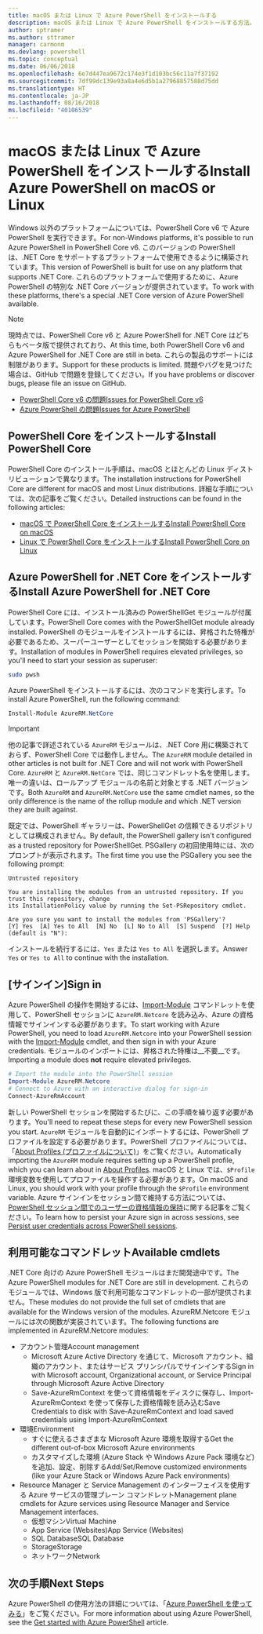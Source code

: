 ```yaml
---
title: macOS または Linux で Azure PowerShell をインストールする
description: macOS または Linux で Azure PowerShell をインストールする方法。
author: sptramer
ms.author: sttramer
manager: carmonm
ms.devlang: powershell
ms.topic: conceptual
ms.date: 06/06/2018
ms.openlocfilehash: 6e7d447ea9672c174e3f1d103bc56c11a7f37192
ms.sourcegitcommit: 7df99dc139e93a8a4e6d5b1a27968857588d75dd
ms.translationtype: HT
ms.contentlocale: ja-JP
ms.lasthandoff: 08/16/2018
ms.locfileid: "40106539"
---
```

# <a name="install-azure-powershell-on-macos-or-linux"></a><span data-ttu-id="2e1e3-103">macOS または Linux で Azure PowerShell をインストールする</span><span class="sxs-lookup"><span data-stu-id="2e1e3-103">Install Azure PowerShell on macOS or Linux</span></span>

<span data-ttu-id="2e1e3-104">Windows 以外のプラットフォームについては、PowerShell Core v6 で Azure PowerShell を実行できます。</span><span class="sxs-lookup"><span data-stu-id="2e1e3-104">For non-Windows platforms, it's possible to run Azure PowerShell in PowerShell Core v6.</span></span> <span data-ttu-id="2e1e3-105">このバージョンの PowerShell は、.NET Core をサポートするプラットフォームで使用できるように構築されています。</span><span class="sxs-lookup"><span data-stu-id="2e1e3-105">This version of PowerShell is built for use on any platform that supports .NET Core.</span></span> <span data-ttu-id="2e1e3-106">これらのプラットフォームで使用するために、Azure PowerShell の特別な .NET Core バージョンが提供されています。</span><span class="sxs-lookup"><span data-stu-id="2e1e3-106">To work with these platforms, there's a special .NET Core version of Azure PowerShell available.</span></span>

> [!NOTE]
> <span data-ttu-id="2e1e3-107">現時点では、PowerShell Core v6 と Azure PowerShell for .NET Core はどちらもベータ版で提供されており、</span><span class="sxs-lookup"><span data-stu-id="2e1e3-107">At this time, both PowerShell Core v6 and Azure PowerShell for .NET Core are still in beta.</span></span>
> <span data-ttu-id="2e1e3-108">これらの製品のサポートには制限があります。</span><span class="sxs-lookup"><span data-stu-id="2e1e3-108">Support for these products is limited.</span></span> <span data-ttu-id="2e1e3-109">問題やバグを見つけた場合は、GitHub で問題を登録してください。</span><span class="sxs-lookup"><span data-stu-id="2e1e3-109">If you have problems or discover bugs, please file an issue on GitHub.</span></span>
>
> * [<span data-ttu-id="2e1e3-110">PowerShell Core v6 の問題</span><span class="sxs-lookup"><span data-stu-id="2e1e3-110">Issues for PowerShell Core v6</span></span>](https://github.com/PowerShell/PowerShell/issues)
> * [<span data-ttu-id="2e1e3-111">Azure PowerShell の問題</span><span class="sxs-lookup"><span data-stu-id="2e1e3-111">Issues for Azure PowerShell</span></span>](https://github.com/azure/azure-docs-powershell/issues)

## <a name="install-powershell-core"></a><span data-ttu-id="2e1e3-112">PowerShell Core をインストールする</span><span class="sxs-lookup"><span data-stu-id="2e1e3-112">Install PowerShell Core</span></span>

<span data-ttu-id="2e1e3-113">PowerShell Core のインストール手順は、macOS とほとんどの Linux ディストリビューションで異なります。</span><span class="sxs-lookup"><span data-stu-id="2e1e3-113">The installation instructions for PowerShell Core are different for macOS and most Linux distributions.</span></span>
<span data-ttu-id="2e1e3-114">詳細な手順については、次の記事をご覧ください。</span><span class="sxs-lookup"><span data-stu-id="2e1e3-114">Detailed instructions can be found in the following articles:</span></span>

* [<span data-ttu-id="2e1e3-115">macOS で PowerShell Core をインストールする</span><span class="sxs-lookup"><span data-stu-id="2e1e3-115">Install PowerShell Core on macOS</span></span>](/powershell/scripting/setup/installing-powershell-core-on-macos)
* [<span data-ttu-id="2e1e3-116">Linux で PowerShell Core をインストールする</span><span class="sxs-lookup"><span data-stu-id="2e1e3-116">Install PowerShell Core on Linux</span></span>](/powershell/scripting/setup/installing-powershell-core-on-linux)

## <a name="install-azure-powershell-for-net-core"></a><span data-ttu-id="2e1e3-117">Azure PowerShell for .NET Core をインストールする</span><span class="sxs-lookup"><span data-stu-id="2e1e3-117">Install Azure PowerShell for .NET Core</span></span>

<span data-ttu-id="2e1e3-118">PowerShell Core には、インストール済みの PowerShellGet モジュールが付属しています。</span><span class="sxs-lookup"><span data-stu-id="2e1e3-118">PowerShell Core comes with the PowerShellGet module already installed.</span></span> <span data-ttu-id="2e1e3-119">PowerShell のモジュールをインストールするには、昇格された特権が必要であるため、スーパーユーザーとしてセッションを開始する必要があります。</span><span class="sxs-lookup"><span data-stu-id="2e1e3-119">Installation of modules in PowerShell requires elevated privileges, so you'll need to start your session as superuser:</span></span>

```bash
sudo pwsh
```

<span data-ttu-id="2e1e3-120">Azure PowerShell をインストールするには、次のコマンドを実行します。</span><span class="sxs-lookup"><span data-stu-id="2e1e3-120">To install Azure PowerShell, run the following command:</span></span>

```powershell
Install-Module AzureRM.NetCore
```

> [!IMPORTANT]
> <span data-ttu-id="2e1e3-121">他の記事で詳述されている `AzureRM` モジュールは、.NET Core 用に構築されておらず、PowerShell Core では動作しません。</span><span class="sxs-lookup"><span data-stu-id="2e1e3-121">The `AzureRM` module detailed in other articles is not built for .NET Core and will not work with PowerShell Core.</span></span> <span data-ttu-id="2e1e3-122">`AzureRM` と `AzureRM.NetCore` では、同じコマンドレット名を使用します。唯一の違いは、ロールアップ モジュールの名前と対象とする .NET バージョンです。</span><span class="sxs-lookup"><span data-stu-id="2e1e3-122">Both `AzureRM` and `AzureRM.NetCore` use the same cmdlet names, so the only difference is the name of the rollup module and which .NET version they are built against.</span></span>

<span data-ttu-id="2e1e3-123">既定では、PowerShell ギャラリーは、PowerShellGet の信頼できるリポジトリとしては構成されません。</span><span class="sxs-lookup"><span data-stu-id="2e1e3-123">By default, the PowerShell gallery isn't configured as a trusted repository for PowerShellGet.</span></span> <span data-ttu-id="2e1e3-124">PSGallery の初回使用時には、次のプロンプトが表示されます。</span><span class="sxs-lookup"><span data-stu-id="2e1e3-124">The first time you use the PSGallery you see the following prompt:</span></span>

```output
Untrusted repository

You are installing the modules from an untrusted repository. If you trust this repository, change
its InstallationPolicy value by running the Set-PSRepository cmdlet.

Are you sure you want to install the modules from 'PSGallery'?
[Y] Yes  [A] Yes to All  [N] No  [L] No to All  [S] Suspend  [?] Help (default is "N"):
```

<span data-ttu-id="2e1e3-125">インストールを続行するには、`Yes` または `Yes to All` を選択します。</span><span class="sxs-lookup"><span data-stu-id="2e1e3-125">Answer `Yes` or `Yes to All` to continue with the installation.</span></span>

## <a name="sign-in"></a><span data-ttu-id="2e1e3-126">[サインイン]</span><span class="sxs-lookup"><span data-stu-id="2e1e3-126">Sign in</span></span>

<span data-ttu-id="2e1e3-127">Azure PowerShell の操作を開始するには、[Import-Module](/powershell/module/Microsoft.PowerShell.Core/Import-Module) コマンドレットを使用して、PowerShell セッションに `AzureRM.Netcore` を読み込み、Azure の資格情報でサインインする必要があります。</span><span class="sxs-lookup"><span data-stu-id="2e1e3-127">To start working with Azure PowerShell, you need to load `AzureRM.Netcore` into your PowerShell session with the [Import-Module](/powershell/module/Microsoft.PowerShell.Core/Import-Module) cmdlet, and then sign in with your Azure credentials.</span></span> <span data-ttu-id="2e1e3-128">モジュールのインポートには、昇格された特権は__不要__です。</span><span class="sxs-lookup"><span data-stu-id="2e1e3-128">Importing a module does __not__ require elevated privileges.</span></span>

```powershell
# Import the module into the PowerShell session
Import-Module AzureRM.Netcore
# Connect to Azure with an interactive dialog for sign-in
Connect-AzureRmAccount
```

<span data-ttu-id="2e1e3-129">新しい PowerShell セッションを開始するたびに、この手順を繰り返す必要があります。</span><span class="sxs-lookup"><span data-stu-id="2e1e3-129">You'll need to repeat these steps for every new PowerShell session you start.</span></span> <span data-ttu-id="2e1e3-130">`AzureRM` モジュールを自動的にインポートするには、PowerShell プロファイルを設定する必要があります。PowerShell プロファイルについては、「[About Profiles (プロファイルについて)](/powershell/module/microsoft.powershell.core/about/about_profiles)」をご覧ください。</span><span class="sxs-lookup"><span data-stu-id="2e1e3-130">Automatically importing the `AzureRM` module requires setting up a PowerShell profile, which you can learn about in [About Profiles](/powershell/module/microsoft.powershell.core/about/about_profiles).</span></span>
<span data-ttu-id="2e1e3-131">macOS と Linux では、`$Profile` 環境変数を使用してプロファイルを操作する必要があります。</span><span class="sxs-lookup"><span data-stu-id="2e1e3-131">On macOS and Linux, you should work with your profile through the `$Profile` environment variable.</span></span> <span data-ttu-id="2e1e3-132">Azure サインインをセッション間で維持する方法については、[PowerShell セッション間でのユーザーの資格情報の保持](context-persistence.md)に関する記事をご覧ください。</span><span class="sxs-lookup"><span data-stu-id="2e1e3-132">To learn how to persist your Azure sign in across sessions, see [Persist user credentials across PowerShell sessions](context-persistence.md).</span></span>

## <a name="available-cmdlets"></a><span data-ttu-id="2e1e3-133">利用可能なコマンドレット</span><span class="sxs-lookup"><span data-stu-id="2e1e3-133">Available cmdlets</span></span>

<span data-ttu-id="2e1e3-134">.NET Core 向けの Azure PowerShell モジュールはまだ開発途中です。</span><span class="sxs-lookup"><span data-stu-id="2e1e3-134">The Azure PowerShell modules for .NET Core are still in development.</span></span> <span data-ttu-id="2e1e3-135">これらのモジュールでは、Windows 版で利用可能なコマンドレットの一部が提供されません。</span><span class="sxs-lookup"><span data-stu-id="2e1e3-135">These modules do not provide the full set of cmdlets that are available for the Windows version of the modules.</span></span> <span data-ttu-id="2e1e3-136">AzureRM.Netcore モジュールには次の関数が実装されています。</span><span class="sxs-lookup"><span data-stu-id="2e1e3-136">The following functions are implemented in AzureRM.Netcore modules:</span></span>

* <span data-ttu-id="2e1e3-137">アカウント管理</span><span class="sxs-lookup"><span data-stu-id="2e1e3-137">Account management</span></span>
  * <span data-ttu-id="2e1e3-138">Microsoft Azure Active Directory を通じて、Microsoft アカウント、組織のアカウント、またはサービス プリンシパルでサインインする</span><span class="sxs-lookup"><span data-stu-id="2e1e3-138">Sign in with Microsoft account, Organizational account, or Service Principal through Microsoft Azure Active Directory</span></span>
  * <span data-ttu-id="2e1e3-139">Save-AzureRmContext を使って資格情報をディスクに保存し、Import-AzureRmContext を使って保存した資格情報を読み込む</span><span class="sxs-lookup"><span data-stu-id="2e1e3-139">Save Credentials to disk with Save-AzureRmContext and load saved credentials using Import-AzureRmContext</span></span>
* <span data-ttu-id="2e1e3-140">環境</span><span class="sxs-lookup"><span data-stu-id="2e1e3-140">Environment</span></span>
  * <span data-ttu-id="2e1e3-141">すぐに使えるさまざまな Microsoft Azure 環境を取得する</span><span class="sxs-lookup"><span data-stu-id="2e1e3-141">Get the different out-of-box Microsoft Azure environments</span></span>
  * <span data-ttu-id="2e1e3-142">カスタマイズした環境 (Azure Stack や Windows Azure Pack 環境など) を追加、設定、削除する</span><span class="sxs-lookup"><span data-stu-id="2e1e3-142">Add/Set/Remove customized environments (like your Azure Stack or Windows Azure Pack environments)</span></span>
* <span data-ttu-id="2e1e3-143">Resource Manager と Service Management のインターフェイスを使用する Azure サービスの管理プレーン コマンドレット</span><span class="sxs-lookup"><span data-stu-id="2e1e3-143">Management plane cmdlets for Azure services using Resource Manager and Service Management interfaces.</span></span>
  * <span data-ttu-id="2e1e3-144">仮想マシン</span><span class="sxs-lookup"><span data-stu-id="2e1e3-144">Virtual Machine</span></span>
  * <span data-ttu-id="2e1e3-145">App Service (Websites)</span><span class="sxs-lookup"><span data-stu-id="2e1e3-145">App Service (Websites)</span></span>
  * <span data-ttu-id="2e1e3-146">SQL Database</span><span class="sxs-lookup"><span data-stu-id="2e1e3-146">SQL Database</span></span>
  * <span data-ttu-id="2e1e3-147">Storage</span><span class="sxs-lookup"><span data-stu-id="2e1e3-147">Storage</span></span>
  * <span data-ttu-id="2e1e3-148">ネットワーク</span><span class="sxs-lookup"><span data-stu-id="2e1e3-148">Network</span></span>

## <a name="next-steps"></a><span data-ttu-id="2e1e3-149">次の手順</span><span class="sxs-lookup"><span data-stu-id="2e1e3-149">Next Steps</span></span>

<span data-ttu-id="2e1e3-150">Azure PowerShell の使用方法の詳細については、「[Azure PowerShell を使ってみる](get-started-azureps.md)」をご覧ください。</span><span class="sxs-lookup"><span data-stu-id="2e1e3-150">For more information about using Azure PowerShell, see the [Get started with Azure PowerShell](get-started-azureps.md) article.</span></span>
